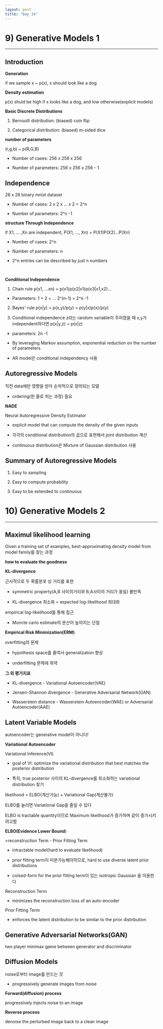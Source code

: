 ```yaml
---
layout: post
title: "Day 14"
---
```


# 9) Generative Models 1
---

## Introduction

**Generation**

if we sample x ~ p(x), x should look like a dog

**Density estimation**

p(x) shuld be high if x looks like a dog, and low otherwise(explicit models)

**Basic Discrete Distributions**

1. Bernoulli distribution: (biased) coin flip

2. Categorical distribution: (biased) m-sided dice

**number of parameters**

(r,g,b) ~ p(R,G,B)

* Number of cases: 256 x 256 x 256

* Number of parameters: 256 x 256 x 256 - 1

## Independence

28 x 28 binary mnist dataset

* Number of cases: 2 x 2 x ... x 2 = 2^n

* Number of parameters: 2^n -1

**structure Through Independence**

if X1, ... ,Xn are independent, P(X1, ..., Xn) = P(X1)P(X2)...P(Xn)

* Number of cases: 2^n

* Number of parameters: n

* 2^n entries can be described by just n numbers

<br/>

**Conditional Independence**

1. Chain rule p(x1, ...xn) = p(x1)p(x2|x1)p(x3|x1,x2)...

* Parameters: 1 + 2 + ... 2^(n-1) = 2^n -1

2. Bayes' rule p(x|y) = p(x,y)/p(y) = p(y|x)p(x)/p(y)

3. Conditional independence z라는 random variable이 주어졌을 때 x,y가 independent하다면 p(x|y,z) = p(x|z)

* parameters: 2n -1

* By leveraging Markov assumption, exponential reduction on the number of parameters

* AR model은 conditional independency 사용

## Autoregressive Models

직전 data에만 영향을 받아 순차적으로 정의되는 모델

* ordering(한 줄로 피는 과정) 필요

**NADE**

Neural Autoregressive Density Estimator

* explicit model that can compute the density of the given inputs

* 각각의 conditional distribution의 곱으로 표현해서 joint distribution 계산

* continuous distribution은 Mixture of Gaussian distribution 사용

## Summary of Autoregressive Models

1. Easy to sampling

2. Easy to compute probability

3. Easy to be extended to continuous

# 10) Generative Models 2
---

## Maximul likelihood learning

Given a training set of examples, best-approximating density model from model family를 찾는 과정

**how to evaluate the goodness**

**KL-divergence**

근사적으로 두 확률분포 상 거리를 표현

* symmetric property(A,B 사이의거리와 B,A사이의 거리가 동일) 불만족

* KL-divergence 최소화 = expected log-likelihood 최대화

empirical log-likelihood를 통해 접근

* Moncte carlo estimate의 분산이 높아지는 단점

**Empirical Risk Minimization(ERM)**

overfitting의 문제

* hypothesis space를 줄여서 generalization 향상

* underfitting 문제에 취약

**그 외 평가지표**

* KL-divergence - Variational Autoencoder(VAE)

* Jensen-Shannon divergence - Generative Adversarial Network(GAN)

* Wasserstein distance - Wasserstein Autoencoder(WAE) or Adversarial Autoencoder(AAE)

## Latent Variable Models

autoencoder는 generative model이 아니다!

**Variational Autoencoder**

Variational Inference(VI)

* goal of VI: optimize the variational distribution that best matches the posterior distribution

* 특히, true posterior 사이의 KL-divergence를 최소화하는 variational distribution 찾기

likelihood = ELBO(계산가능) + Variational Gap(계산불가)

ELBO를 늘리면 Variational Gap을 줄일 수 있다

ELBO is tractable quantity이므로 Maximum likelihood가 증가하며 같이 증가시키려고함

**ELBO(Evidence Lower Bound**)

=reconstruction Term - Prior Fitting Term

* intractable model(hard to evaluate likelihood)

* prior fitting term이 미분가능해야하므로, hard to use diverse latent prior distributions

* colsed-form for the prior fitting term이 있는 isotropic Gaussian 을 이용한다

Reconstruction Term

* minimizes the reconstruction loss of an auto-encoder

Prior Fitting Term

* enforces the latent distribution to be similar to the prior distribution

## Generative Adversarial Networks(GAN)

two player minimax game between generator and discriminator

## Diffusion Models

noise로부터 image를 만드는 것

* progressively generate images from noise

**Forward(diffusion) process**

progressively injects noise to an image

**Reverse process**

denoise the perturbed image back to a clean image